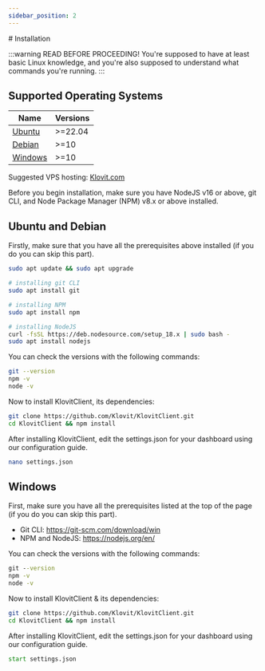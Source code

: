 ```yaml
---
sidebar_position: 2
---
```

<head>
  <title>KlovitClient | Installation</title>
  <meta charset="utf-8" />
  <meta name="viewport" content="width=device-width, initial-scale=1, shrink-to-fit=no" />
  <meta name="description" content="The Next-Gen Developers" />
  <meta name="keywords" content="KlovitClient, Klovit," />
  <meta name="author" content="Klovit" />
  <meta name="copyright" content="Klovit" />
  <meta property="og:type" content="website" />
  <meta property="og:title" content="Klovit" />
  <meta property="og:description" content="The Next-Gen Developers." />
  <meta property="og:image" content="https://zexade.com/KlovitClient%20Logo.png" />
  <meta name="twitter:card" content="https://zexade.com/KlovitClient%20Logo.png" />
  <meta name="twitter:title" content="Klovit" />
  <meta name="twitter:description" content="The Next-Gen Developers." />
  <meta name="twitter:image" content="https://zexade.com/KlovitClient%20Logo.png" />
  <meta name="twitter:image:src" content="https://zexade.com/KlovitClient%20Logo.png" />
</head>
# Installation

:::warning READ BEFORE PROCEEDING!
You're supposed to have at least basic Linux knowledge, and you're also supposed to understand what commands you're running.
:::

## Supported Operating Systems
|    Name     |   Versions    |
|-------------|---------------|
|   [Ubuntu](#ubuntu-and-debian)    |    >=22.04    |
|   [Debian](#ubuntu-and-debian)    |    >=10       |
|   [Windows](#windows)   |    >=10       |

Suggested VPS hosting: [Klovit.com](https://portal.klovit.com)


Before you begin installation, make sure you have NodeJS v16 or above, git CLI, and Node Package Manager (NPM) v8.x or above installed.

## Ubuntu and Debian
Firstly, make sure that you have all the prerequisites above installed (if you do you can skip this part).

```bash
sudo apt update && sudo apt upgrade

# installing git CLI
sudo apt install git

# installing NPM
sudo apt install npm

# installing NodeJS
curl -fsSL https://deb.nodesource.com/setup_18.x | sudo bash -
sudo apt install nodejs
```

You can check the versions with the following commands:
```bash
git --version
npm -v
node -v
```

Now to install KlovitClient, its dependencies:
```bash
git clone https://github.com/Klovit/KlovitClient.git
cd KlovitClient && npm install
```

After installing KlovitClient, edit the settings.json for your dashboard using our configuration guide.
```bash
nano settings.json
```

## Windows
First, make sure you have all the prerequisites listed at the top of the page (if you do you can skip this part).

- Git CLI: https://git-scm.com/download/win
- NPM and NodeJS: https://nodejs.org/en/

You can check the versions with the following commands:
```bat
git --version
npm -v
node -v
```

Now to install KlovitClient & its dependencies:
```bash
git clone https://github.com/Klovit/KlovitClient.git
cd KlovitClient && npm install
```

After installing KlovitClient, edit the settings.json for your dashboard using our configuration guide.
```bat
start settings.json
```
